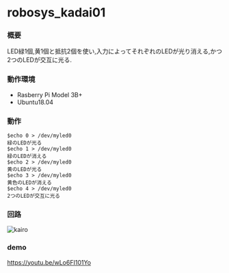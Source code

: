 # robosys_kadai01

### 概要
LED緑1個,黄1個と抵抗2個を使い,入力によってそれぞれのLEDが光り消える,かつ2つのLEDが交互に光る.

### 動作環境
- Rasberry Pi Model 3B+
- Ubuntu18.04

### 動作

```
$echo 0 > /dev/myled0
緑のLEDが光る
$echo 1 > /dev/myled0       
緑のLEDが消える
$echo 2 > /dev/myled0       
黄のLEDが光る
$echo 3 > /dev/myled0       
黄色のLEDが消える
$echo 4 > /dev/myled0       
2つのLEDが交互に光る
```
### 回路
![kairo](https://user-images.githubusercontent.com/54853881/101179140-34429700-368d-11eb-8269-82b362be4ad7.jpg)


### demo
https://youtu.be/wLo6FI101Yo
